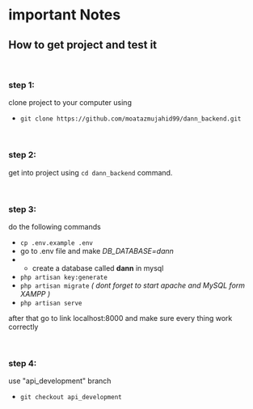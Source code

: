 # important Notes

## How to get project and test it

<br> 

### step 1:
clone project to your computer using

- `git clone https://github.com/moatazmujahid99/dann_backend.git`

<br>

### step 2:
get into project using  `cd dann_backend` command.

<br>

### step 3:
do the following commands <br>
- `cp .env.example .env` <br>
- go to .env file and make *DB_DATABASE=dann* <br>
- - create a database called **dann** in mysql
- `php artisan key:generate` <br>
- `php artisan migrate` *( dont forget to start apache and MySQL form XAMPP )* <br>
- `php artisan serve` <br>

after that go to link localhost:8000 and make sure every thing work correctly

<br>

### step 4:
use "api_development" branch
- `git checkout api_development`


